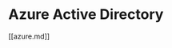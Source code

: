 # Azure Active Directory

[[azure.md]]

[//begin]: # "Autogenerated link references for markdown compatibility"
[inbox]: inbox "Inbox"
[//end]: # "Autogenerated link references"
